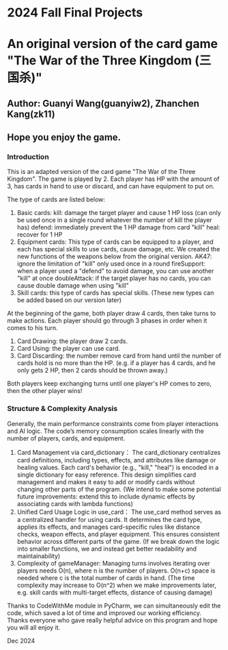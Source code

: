 # 2024 Fall Final Projects

# An original version of the card game "The War of the Three Kingdom (三国杀)"

## Author: Guanyi Wang(guanyiw2), Zhanchen Kang(zk11)

## Hope you enjoy the game.

### Introduction

This is an adapted version of the card game "The War of the Three Kingdom". The game is played by 2. 
Each player has HP with the amount of 3, has cards in hand to use or discard, and can have equipment to put on.

The type of cards are listed below:
1. Basic cards:
kill: damage the target player and cause 1 HP loss (can only be used once in a single round whatever the number of kill the player has)
defend: immediately prevent the 1 HP damage from card "kill"
heal: recover for 1 HP
2. Equipment cards: This type of cards can be equipped to a player, and each has special skills to use cards, cause damage, etc.
We created the new functions of the weapons below from the original version.
AK47: ignore the limitation of "kill" only used once in a round
fireSupport: when a player used a "defend" to avoid damage, you can use another "kill" at once
doubleAttack: if the target player has no cards, you can cause double damage when using "kill"
3. Skill cards: this type of cards has special skills. (These new types can be added based on our version later)

At the beginning of the game, both player draw 4 cards, then take turns to make actions.
Each player should go through 3 phases in order when it comes to his turn.
1. Card Drawing: the player draw 2 cards.
2. Card Using: the player can use card.
3. Card Discarding: the number remove card from hand until the number of cards hold is no more than the HP.
   (e.g. if a player has 4 cards, and he only gets 2 HP, then 2 cards should be thrown away.)

Both players keep exchanging turns until one player's HP comes to zero, then the other player wins!

### Structure & Complexity Analysis
Generally, the main performance constraints come from player interactions and AI logic.
The code’s memory consumption scales linearly with the number of players, cards, and equipment.
1. Card Management via card_dictionary：
The card_dictionary centralizes card definitions, including types, effects, and attributes like damage or healing values. 
Each card's behavior (e.g., "kill," "heal") is encoded in a single dictionary for easy reference.
This design simplifies card management and makes it easy to add or modify cards without changing other parts of the program.
   (We intend to make some potential future improvements: extend this to include dynamic effects by associating cards with lambda functions)
2. Unified Card Usage Logic in use_card：
The use_card method serves as a centralized handler for using cards. 
It determines the card type, applies its effects, and manages card-specific rules like distance checks, weapon effects, and player equipment.
This ensures consistent behavior across different parts of the game.
   (If we break down the logic into smaller functions, we and instead get better readability and maintainability)
3. Complexity of gameManager:
Managing turns involves iterating over players needs O(n), where n is the number of players.
O(n+c) space is needed where c is the total number of cards in hand.
   (The time complexity may increase to O(n^2) when we make improvements later, e.g. skill cards with multi-target effects, distance of causing damage)


Thanks to CodeWithMe module in PyCharm, we can simultaneously edit the code, which saved a lot of time and improved our working efficiency.
Thanks everyone who gave really helpful advice on this program and hope you will all enjoy it. 

Dec 2024
